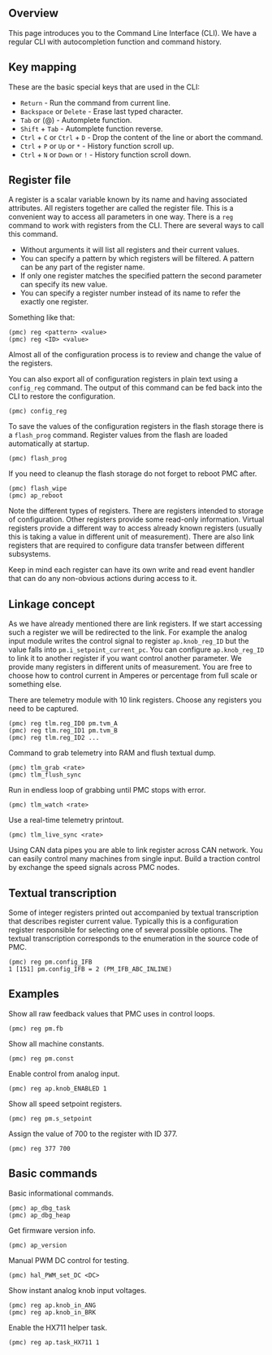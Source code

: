 ## Overview

This page introduces you to the Command Line Interface (CLI). We have a regular
CLI with autocompletion function and command history.

## Key mapping

These are the basic special keys that are used in the CLI:

- `Return` - Run the command from current line.
- `Backspace` or `Delete` - Erase last typed character.
- `Tab` or (@) - Automplete function.
- `Shift` + `Tab` - Automplete function reverse.
- `Ctrl` + `C` or `Ctrl` + `D` - Drop the content of the line or abort the command.
- `Ctrl` + `P` or `Up` or `*` - History function scroll up.
- `Ctrl` + `N` or `Down` or `!` - History function scroll down.

## Register file

A register is a scalar variable known by its name and having associated
attributes. All registers together are called the register file. This is a
convenient way to access all parameters in one way. There is a `reg` command to
work with registers from the CLI. There are several ways to call this
command.

- Without arguments it will list all registers and their current values.
- You can specify a pattern by which registers will be filtered. A pattern can
  be any part of the register name.
- If only one register matches the specified pattern the second parameter can
  specify its new value.
- You can specify a register number instead of its name to refer the exactly
  one register.

Something like that:

	(pmc) reg <pattern> <value>
	(pmc) reg <ID> <value>

Almost all of the configuration process is to review and change the value of
the registers.

You can also export all of configuration registers in plain text using a
`config_reg` command. The output of this command can be fed back into the CLI
to restore the configuration.

	(pmc) config_reg

To save the values of the configuration registers in the flash storage there is
a `flash_prog` command. Register values from the flash are loaded automatically
at startup.

	(pmc) flash_prog

If you need to cleanup the flash storage do not forget to reboot PMC after.

	(pmc) flash_wipe
	(pmc) ap_reboot

Note the different types of registers. There are registers intended to storage
of configuration. Other registers provide some read-only information. Virtual
registers provide a different way to access already known registers (usually
this is taking a value in different unit of measurement). There are also link
registers that are required to configure data transfer between different
subsystems.

Keep in mind each register can have its own write and read event handler that
can do any non-obvious actions during access to it.

## Linkage concept

As we have already mentioned there are link registers. If we start accessing
such a register we will be redirected to the link. For example the analog input
module writes the control signal to register `ap.knob_reg_ID` but the value
falls into `pm.i_setpoint_current_pc`. You can configure `ap.knob_reg_ID` to
link it to another register if you want control another parameter. We provide
many registers in different units of measurement. You are free to choose how to
control current in Amperes or percentage from full scale or something else.

There are telemetry module with 10 link registers. Choose any registers you
need to be captured.

	(pmc) reg tlm.reg_ID0 pm.tvm_A
	(pmc) reg tlm.reg_ID1 pm.tvm_B
	(pmc) reg tlm.reg_ID2 ...

Command to grab telemetry into RAM and flush textual dump.

	(pmc) tlm_grab <rate>
	(pmc) tlm_flush_sync

Run in endless loop of grabbing until PMC stops with error.

	(pmc) tlm_watch <rate>

Use a real-time telemetry printout.

	(pmc) tlm_live_sync <rate>

Using CAN data pipes you are able to link register across CAN network. You can
easily control many machines from single input. Build a traction control by
exchange the speed signals across PMC nodes.

## Textual transcription

Some of integer registers printed out accompanied by textual transcription that
describes register current value. Typically this is a configuration register
responsible for selecting one of several possible options. The textual
transcription corresponds to the enumeration in the source code of PMC.

	(pmc) reg pm.config_IFB
	1 [151] pm.config_IFB = 2 (PM_IFB_ABC_INLINE)

## Examples

Show all raw feedback values that PMC uses in control loops.

	(pmc) reg pm.fb

Show all machine constants.

	(pmc) reg pm.const

Enable control from analog input.

	(pmc) reg ap.knob_ENABLED 1

Show all speed setpoint registers.

	(pmc) reg pm.s_setpoint

Assign the value of 700 to the register with ID 377.

	(pmc) reg 377 700

## Basic commands

Basic informational commands.

	(pmc) ap_dbg_task
	(pmc) ap_dbg_heap

Get firmware version info.

	(pmc) ap_version

Manual PWM DC control for testing.

	(pmc) hal_PWM_set_DC <DC>

Show instant analog knob input voltages.

	(pmc) reg ap.knob_in_ANG
	(pmc) reg ap.knob_in_BRK

Enable the HX711 helper task.

	(pmc) reg ap.task_HX711 1

